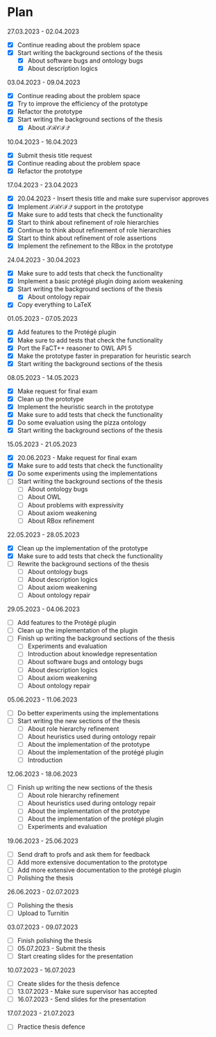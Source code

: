 # Plan

27.03.2023 - 02.04.2023

- [x]  Continue reading about the problem space
- [x]  Start writing the background sections of the thesis
    - [x]  About software bugs and ontology bugs
    - [x]  About description logics

03.04.2023 - 09.04.2023

- [x]  Continue reading about the problem space
- [x]  Try to improve the efficiency of the prototype
- [x]  Refactor the prototype
- [x]  Start writing the background sections of the thesis
    - [x]  About $\mathcal{SROIQ}$

10.04.2023 - 16.04.2023

- [x]  Submit thesis title request
- [x]  Continue reading about the problem space
- [x]  Refactor the prototype

17.04.2023 - 23.04.2023

- [x]  20.04.2023 - Insert thesis title and make sure supervisor approves
- [x]  Implement $\mathcal{SROIQ}$ support in the prototype
- [x]  Make sure to add tests that check the functionality
- [x]  Start to think about refinement of role hierarchies
- [x]  Continue to think about refinement of role hierarchies
- [x]  Start to think about refinement of role assertions
- [x]  Implement the refinement to the RBox in the prototype

24.04.2023 - 30.04.2023

- [x]  Make sure to add tests that check the functionality
- [x]  Implement a basic protégé plugin doing axiom weakening
- [x]  Start writing the background sections of the thesis
    - [x]  About ontology repair
- [x]  Copy everything to LaTeX

01.05.2023 - 07.05.2023

- [x]  Add features to the Protégé plugin
- [x]  Make sure to add tests that check the functionality
- [x]  Port the FaCT++ reasoner to OWL API 5
- [x]  Make the prototype faster in preparation for heuristic search
- [x]  Start writing the background sections of the thesis

08.05.2023 - 14.05.2023

- [x]  Make request for final exam
- [x]  Clean up the prototype
- [x]  Implement the heuristic search in the prototype
- [x]  Make sure to add tests that check the functionality
- [x]  Do some evaluation using the pizza ontology
- [x]  Start writing the background sections of the thesis

15.05.2023 - 21.05.2023

- [x]  20.06.2023 - Make request for final exam
- [x]  Make sure to add tests that check the functionality
- [x]  Do some experiments using the implementations
- [ ]  Start writing the background sections of the thesis
    - [ ]  About ontology bugs
    - [ ]  About OWL
    - [ ]  About problems with expressivity
    - [ ]  About axiom weakening
    - [ ]  About RBox refinement

22.05.2023 - 28.05.2023

- [x]  Clean up the implementation of the prototype
- [x]  Make sure to add tests that check the functionality
- [ ]  Rewrite the background sections of the thesis
    - [ ]  About ontology bugs
    - [ ]  About description logics
    - [ ]  About axiom weakening
    - [ ]  About ontology repair

29.05.2023 - 04.06.2023

- [ ]  Add features to the Protégé plugin
- [ ]  Clean up the implementation of the plugin
- [ ]  Finish up writing the background sections of the thesis
    - [ ]  Experiments and evaluation
    - [ ]  Introduction about knowledge representation
    - [ ]  About software bugs and ontology bugs
    - [ ]  About description logics
    - [ ]  About axiom weakening
    - [ ]  About ontology repair

05.06.2023 - 11.06.2023

- [ ]  Do better experiments using the implementations
- [ ]  Start writing the new sections of the thesis
    - [ ]  About role hierarchy refinement
    - [ ]  About heuristics used during ontology repair
    - [ ]  About the implementation of the prototype
    - [ ]  About the implementation of the protégé plugin
    - [ ]  Introduction

12.06.2023 - 18.06.2023

- [ ]  Finish up writing the new sections of the thesis
    - [ ]  About role hierarchy refinement
    - [ ]  About heuristics used during ontology repair
    - [ ]  About the implementation of the prototype
    - [ ]  About the implementation of the protégé plugin
    - [ ]  Experiments and evaluation

19.06.2023 - 25.06.2023

- [ ]  Send draft to profs and ask them for feedback
- [ ]  Add more extensive documentation to the prototype
- [ ]  Add more extensive documentation to the protégé plugin
- [ ]  Polishing the thesis

26.06.2023 - 02.07.2023

- [ ]  Polishing the thesis
- [ ]  Upload to Turnitin

03.07.2023 - 09.07.2023

- [ ]  Finish polishing the thesis
- [ ]  05.07.2023 - Submit the thesis
- [ ]  Start creating slides for the presentation

10.07.2023 - 16.07.2023

- [ ]  Create slides for the thesis defence
- [ ]  13.07.2023 - Make sure supervisor has accepted
- [ ]  16.07.2023 - Send slides for the presentation

17.07.2023 - 21.07.2023

- [ ]  Practice thesis defence
